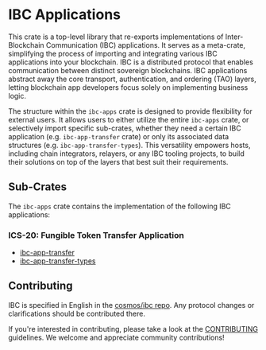 # IBC Applications

This crate is a top-level library that re-exports implementations of
Inter-Blockchain Communication (IBC) applications. It serves as a meta-crate,
simplifying the process of importing and integrating various IBC applications
into your blockchain. IBC is a distributed protocol that enables communication
between distinct sovereign blockchains. IBC applications abstract away the core
transport, authentication, and ordering (TAO) layers, letting blockchain app
developers focus solely on implementing business logic.

The structure within the `ibc-apps` crate is designed to provide flexibility for
external users. It allows users to either utilize the entire `ibc-apps` crate,
or selectively import specific sub-crates, whether they need a certain IBC
application (e.g. `ibc-app-transfer` crate) or only its associated data
structures (e.g. `ibc-app-transfer-types`). This versatility empowers hosts,
including chain integrators, relayers, or any IBC tooling projects, to build
their solutions on top of the layers that best suit their requirements.

## Sub-Crates

The `ibc-apps` crate contains the implementation of the following IBC
applications:

### ICS-20: Fungible Token Transfer Application

- [ibc-app-transfer](./../ibc-apps/ics20-transfer)
- [ibc-app-transfer-types](./../ibc-apps/ics20-transfer/types)

## Contributing

IBC is specified in English in the [cosmos/ibc
repo](https://github.com/cosmos/ibc). Any protocol changes or clarifications
should be contributed there.

If you're interested in contributing, please take a look at the
[CONTRIBUTING](./../../CONTRIBUTING.md) guidelines. We welcome and appreciate
community contributions!
